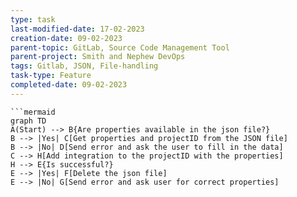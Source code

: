 ```yaml
---
type: task
last-modified-date: 17-02-2023
creation-date: 09-02-2023
parent-topic: GitLab, Source Code Management Tool
parent-project: Smith and Nephew DevOps
tags: Gitlab, JSON, File-handling
task-type: Feature
completed-date: 09-02-2023
---
```

```ad-done
```mermaid
graph TD
A(Start) --> B{Are properties available in the json file?}
B --> |Yes| C[Get properties and projectID from the JSON file]
B --> |No| D[Send error and ask the user to fill in the data]
C --> H[Add integration to the projectID with the properties]
H --> E{Is successful?}
E --> |Yes| F[Delete the json file]
E --> |No| G[Send error and ask user for correct properties]
```
